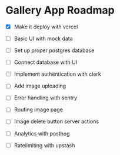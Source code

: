 # Gallery App Roadmap

 - [x] Make it deploy with vercel
 - [ ] Basic UI with mock data
 - [ ] Set up proper postgres database
 - [ ] Connect database with UI
 - [ ] Implement authentication with clerk
 - [ ] Add image uploading
 - [ ] Error handling with sentry
 - [ ] Routing image page
 - [ ] Image delete button server actions
 - [ ] Analytics with posthog
 - [ ] Ratelimiting with upstash

